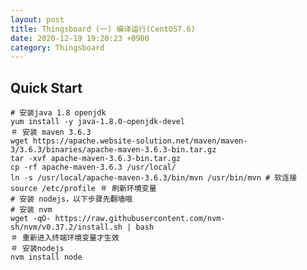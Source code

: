 ```yaml
---
layout: post
title: Thingsboard (一) 编译运行(CentOS7.6)
date: 2020-12-19 19:20:23 +0900
category: Thingsboard
---
```

## Quick Start
```shell
# 安装java 1.8 openjdk
yum install -y java-1.8.0-openjdk-devel
＃ 安装 maven 3.6.3
wget https://apache.website-solution.net/maven/maven-3/3.6.3/binaries/apache-maven-3.6.3-bin.tar.gz
tar -xvf apache-maven-3.6.3-bin.tar.gz
cp -rf apache-maven-3.6.3 /usr/local/
ln -s /usr/local/apache-maven-3.6.3/bin/mvn /usr/bin/mvn # 软连接
source /etc/profile ＃ 刷新环境变量 
# 安装 nodejs，以下步骤先翻墙哦
# 安装 nvm
wget -qO- https://raw.githubusercontent.com/nvm-sh/nvm/v0.37.2/install.sh | bash
＃ 重新进入终端环境变量才生效
＃ 安装nodejs
nvm install node

```

<!--stackedit_data:
eyJoaXN0b3J5IjpbMTQyODc1NTczNywtMTI2MTE0MjgwOCwxMz
czMjI5MDYwXX0=
-->
